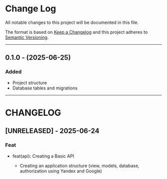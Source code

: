 # Change Log

All notable changes to this project will be documented in this file.

The format is based on [Keep a Changelog](https://keepachangelog.com/en/1.1.0/) and this project adheres to [Semantic Versioning](https://semver.org).

---

## 0.1.0 - (2025-06-25)

### Added
- Project structure
- Database tables and migrations

---

# CHANGELOG

## [UNRELEASED] - 2025-06-24

### Feat

- feat(api): Creating a Basic API

    - Creating an application structure (view, models, database, authorization using Yandex and Google)
